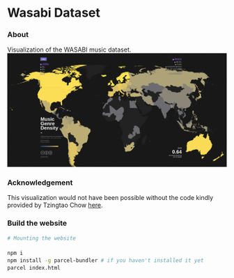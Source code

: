 # Wasabi Dataset

### About

Visualization of the WASABI music dataset.
![image](./assets/image_markdown.png)

### Acknowledgement

This visualization would not have been possible without the code kindly provided by Tzingtao Chow [here](https://github.com/ncovis/choropleth).

### Build the website

```sh
# Mounting the website

npm i
npm install -g parcel-bundler # if you haven't installed it yet
parcel index.html
```
